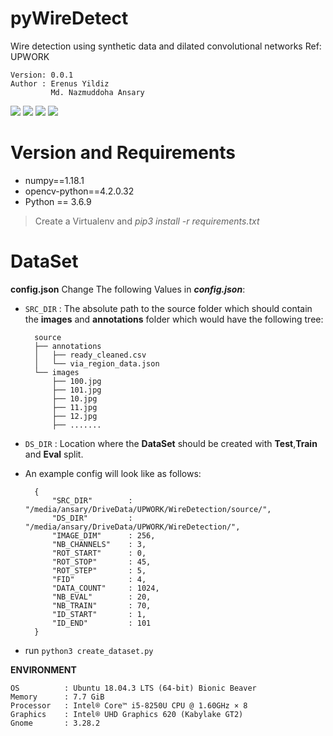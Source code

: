 # pyWireDetect
Wire detection using synthetic data and dilated convolutional networks
Ref: UPWORK
    
    Version: 0.0.1   
    Author : Erenus Yildiz 
             Md. Nazmuddoha Ansary
                  
![](/INFO/src_img/python.ico?raw=true )
![](/INFO/src_img/tensorflow.ico?raw=true)
![](/INFO/src_img/keras.ico?raw=true)
![](/INFO/src_img/col.ico?raw=true)

# Version and Requirements
*   numpy==1.18.1
*   opencv-python==4.2.0.32
*   Python == 3.6.9

> Create a Virtualenv and *pip3 install -r requirements.txt*

#  DataSet

**config.json**
Change The following Values in ***config.json***:
* ```SRC_DIR``` : The absolute path to the source folder which should contain the **images** and **annotations** folder which would have the following tree:
        
        source
        ├── annotations
        │   ├── ready_cleaned.csv
        │   └── via_region_data.json
        └── images
            ├── 100.jpg
            ├── 101.jpg
            ├── 10.jpg
            ├── 11.jpg
            ├── 12.jpg
            ├── .......

* ```DS_DIR``` : Location where the **DataSet** should be created with **Test**,**Train** and **Eval** split.

* An example config will look like as follows:

        {
            "SRC_DIR"        : "/media/ansary/DriveData/UPWORK/WireDetection/source/",
            "DS_DIR"         : "/media/ansary/DriveData/UPWORK/WireDetection/",
            "IMAGE_DIM"      : 256,
            "NB_CHANNELS"    : 3,
            "ROT_START"      : 0,
            "ROT_STOP"       : 45,
            "ROT_STEP"       : 5,
            "FID"            : 4,
            "DATA_COUNT"     : 1024,
            "NB_EVAL"        : 20,
            "NB_TRAIN"       : 70,
            "ID_START"       : 1,
            "ID_END"         : 101
        }

* run ```python3 create_dataset.py```

**ENVIRONMENT**  

    OS          : Ubuntu 18.04.3 LTS (64-bit) Bionic Beaver        
    Memory      : 7.7 GiB  
    Processor   : Intel® Core™ i5-8250U CPU @ 1.60GHz × 8    
    Graphics    : Intel® UHD Graphics 620 (Kabylake GT2)  
    Gnome       : 3.28.2  

